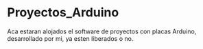 # Proyectos_Arduino
Aca estaran alojados el software de proyectos con placas Arduino, desarrollado por mi, ya esten liberados o no.
